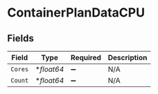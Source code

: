 # ContainerPlanDataCPU


## Fields

| Field              | Type               | Required           | Description        |
| ------------------ | ------------------ | ------------------ | ------------------ |
| `Cores`            | **float64*         | :heavy_minus_sign: | N/A                |
| `Count`            | **float64*         | :heavy_minus_sign: | N/A                |